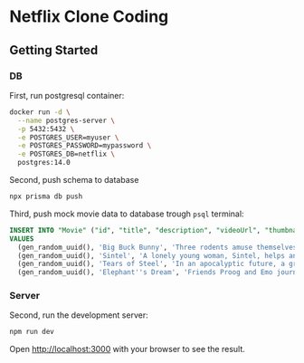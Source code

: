 # Netflix Clone Coding

## Getting Started

### DB

First, run postgresql container:

```bash
docker run -d \
  --name postgres-server \
  -p 5432:5432 \
  -e POSTGRES_USER=myuser \
  -e POSTGRES_PASSWORD=mypassword \
  -e POSTGRES_DB=netflix \
  postgres:14.0
```

Second, push schema to database

```bash
npx prisma db push
```

Third, push mock movie data to database trough `psql` terminal:

```sql
INSERT INTO "Movie" ("id", "title", "description", "videoUrl", "thumbnailUrl", "genre", "duration")
VALUES
  (gen_random_uuid(), 'Big Buck Bunny', 'Three rodents amuse themselves by harassing creatures of the forest. However, when they mess with a bunny, he decides to teach them a lesson.', 'http://commondatastorage.googleapis.com/gtv-videos-bucket/sample/BigBuckBunny.mp4', 'https://upload.wikimedia.org/wikipedia/commons/7/70/Big.Buck.Bunny.-.Opening.Screen.png', 'Comedy', '10 minutes'),
  (gen_random_uuid(), 'Sintel', 'A lonely young woman, Sintel, helps and befriends a dragon, whom she calls Scales. But when he is kidnapped by an adult dragon, Sintel decides to embark on a dangerous quest to find her lost friend Scales.', 'http://commondatastorage.googleapis.com/gtv-videos-bucket/sample/Sintel.mp4', 'http://uhdtv.io/wp-content/uploads/2020/10/Sintel-3.jpg', 'Adventure', '15 minutes'),
  (gen_random_uuid(), 'Tears of Steel', 'In an apocalyptic future, a group of soldiers and scientists takes refuge in Amsterdam to try to stop an army of robots that threatens the planet.', 'http://commondatastorage.googleapis.com/gtv-videos-bucket/sample/TearsOfSteel.mp4', 'https://mango.blender.org/wp-content/uploads/2013/05/01_thom_celia_bridge.jpg', 'Action', '12 minutes'),
  (gen_random_uuid(), 'Elephant''s Dream', 'Friends Proog and Emo journey inside the folds of a seemingly infinite Machine, exploring the dark and twisted complex of wires, gears, and cogs, until a moment of conflict negates all their assumptions.', 'http://commondatastorage.googleapis.com/gtv-videos-bucket/sample/ElephantsDream.mp4', 'https://download.blender.org/ED/cover.jpg', 'Sci-Fi', '15 minutes');

```

### Server

Second, run the development server:

```bash
npm run dev
```

Open [http://localhost:3000](http://localhost:3000) with your browser to see the result.
